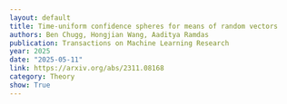 ```yaml
---
layout: default 
title: Time-uniform confidence spheres for means of random vectors
authors: Ben Chugg, Hongjian Wang, Aaditya Ramdas
publication: Transactions on Machine Learning Research
year: 2025
date: "2025-05-11"
link: https://arxiv.org/abs/2311.08168
category: Theory
show: True
---
```

